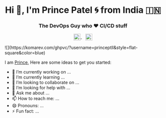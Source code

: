 <h1 align="center">Hi 👋, I'm Prince Patel 🌀 from India 🇮🇳</h1>
<h3 align="center">The DevOps Guy who ♥ CI/CD stuff</h3>

<p align="center">
<a href="https://www.linkedin.com/in/prince-patel-a266a5221/" target="blank">
  <img align="center" src="https://cdn.jsdelivr.net/npm/simple-icons@3/icons/linkedin.svg" alt="prince-patel" width="22px" />
</a>
 &nbsp;&nbsp;
  <a href="https://instagram.com/princeptll" target="blank">
  <img align="center" src="https://cdn.jsdelivr.net/npm/simple-icons@3/icons/instagram.svg" alt="princeptll" width="22px" />
</a></p>
![](https://komarev.com/ghpvc/?username=princeptll&style=flat-square&color=blue)
  
<!--
**princeptll/princeptll** is a ✨ _special_ ✨ repository because its `README.md` (this file) appears on your GitHub profile.
-->
I am [Prince](https://www.linkedin.com/in/prince-patel-a266a5221/), 
Here are some ideas to get you started:

- 🔭 I’m currently working on ...
- 🌱 I’m currently learning ...
- 👯 I’m looking to collaborate on ...
- 🤔 I’m looking for help with ...
- 💬 Ask me about ...
- 📫 How to reach me: ...
- 😄 Pronouns: ...
- ⚡ Fun fact: ...

